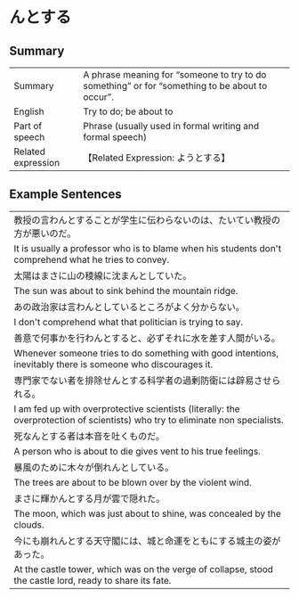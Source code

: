 # んとする

## Summary

<table><tr>   <td>Summary</td>   <td>A phrase meaning for “someone to try to do something” or for “something to be about to occur”.</td></tr><tr>   <td>English</td>   <td>Try to do; be about to</td></tr><tr>   <td>Part of speech</td>   <td>Phrase (usually used in formal writing and formal speech)</td></tr><tr>   <td>Related expression</td>   <td>【Related Expression: ようとする】</td></tr></table>

## Example Sentences

<table><tr><td>教授の言わんとすることが学生に伝わらないのは、たいてい教授の方が悪いのだ。</td></tr><tr><td>It is usually a professor who is to blame when his students don't comprehend what he tries to convey.</td></tr><tr><td>太陽はまさに山の稜線に沈まんとしていた。</td></tr><tr><td>The sun was about to sink behind the mountain ridge.</td></tr><tr><td>あの政治家は言わんとしているところがよく分からない。</td></tr><tr><td>I don't comprehend what that politician is trying to say.</td></tr><tr><td>善意で何事かを行わんとすると、必ずそれに水を差す人間がいる。</td></tr><tr><td>Whenever someone tries to do something with good intentions, inevitably there is someone who discourages it.</td></tr><tr><td>専門家でない者を排除せんとする科学者の過剰防衛には辟易させられる。</td></tr><tr><td>I am fed up with overprotective scientists (literally: the overprotection of scientists) who try to eliminate non specialists.</td></tr><tr><td>死なんとする者は本音を吐くものだ。</td></tr><tr><td>A person who is about to die gives vent to his true feelings.</td></tr><tr><td>暴風のために木々が倒れんとしている。</td></tr><tr><td>The trees are about to be blown over by the violent wind.</td></tr><tr><td>まさに輝かんとする月が雲で隠れた。</td></tr><tr><td>The moon, which was just about to shine, was concealed by the clouds.</td></tr><tr><td>今にも崩れんとする天守閣には、城と命運をともにする城主の姿があった。</td></tr><tr><td>At the castle tower, which was on the verge of collapse, stood the castle lord, ready to share its fate.</td></tr></table>

